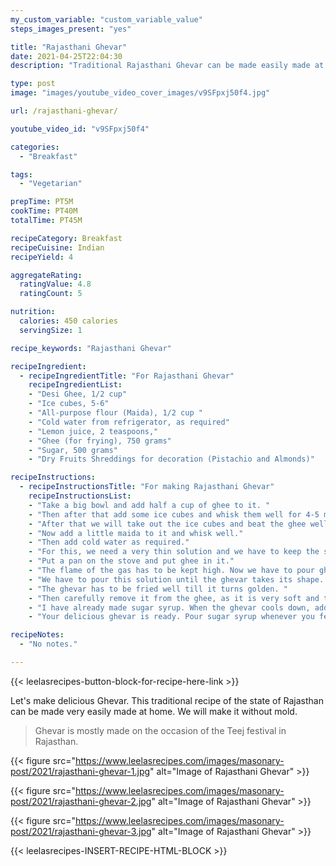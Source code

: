 ```yaml
---
my_custom_variable: "custom_variable_value"
steps_images_present: "yes"

title: "Rajasthani Ghevar"
date: 2021-04-25T22:04:30
description: "Traditional Rajasthani Ghevar can be made easily made at home without mold. Ghevar is mostly made on the occasion of the Teej festival."

type: post
image: "images/youtube_video_cover_images/v9SFpxj50f4.jpg"

url: /rajasthani-ghevar/

youtube_video_id: "v9SFpxj50f4"

categories: 
  - "Breakfast"

tags:
  - "Vegetarian"

prepTime: PT5M
cookTime: PT40M
totalTime: PT45M

recipeCategory: Breakfast
recipeCuisine: Indian
recipeYield: 4

aggregateRating:
  ratingValue: 4.8
  ratingCount: 5

nutrition:
  calories: 450 calories
  servingSize: 1

recipe_keywords: "Rajasthani Ghevar"

recipeIngredient:
  - recipeIngredientTitle: "For Rajasthani Ghevar"
    recipeIngredientList:
    - "Desi Ghee, 1/2 cup" 
    - "Ice cubes, 5-6" 
    - "All-purpose flour (Maida), 1/2 cup " 
    - "Cold water from refrigerator, as required" 
    - "Lemon juice, 2 teaspoons," 
    - "Ghee (for frying), 750 grams" 
    - "Sugar, 500 grams" 
    - "Dry Fruits Shreddings for decoration (Pistachio and Almonds)" 

recipeInstructions:
  - recipeInstructionsTitle: "For making Rajasthani Ghevar"
    recipeInstructionsList:
    - "Take a big bowl and add half a cup of ghee to it. " 
    - "Then after that add some ice cubes and whisk them well for 4-5 minutes." 
    - "After that we will take out the ice cubes and beat the ghee well." 
    - "Now add a little maida to it and whisk well." 
    - "Then add cold water as required." 
    - "For this, we need a very thin solution and we have to keep the solution cool till it forms a ghevar. Now add 1 teaspoon lemon juice to it." 
    - "Put a pan on the stove and put ghee in it." 
    - "The flame of the gas has to be kept high. Now we have to pour ghee little by little with the help of a spoon. Pierce it with the help of a knife or a similar sharp object." 
    - "We have to pour this solution until the ghevar takes its shape. " 
    - "The ghevar has to be fried well till it turns golden. " 
    - "Then carefully remove it from the ghee, as it is very soft and there is a possibility of its breaking." 
    - "I have already made sugar syrup. When the ghevar cools down, add syrup to it. And then garnish with pistachio almonds. " 
    - "Your delicious ghevar is ready. Pour sugar syrup whenever you feel like eating." 

recipeNotes:
  - "No notes." 

---
```


{{< leelasrecipes-button-block-for-recipe-here-link >}}

Let's make delicious Ghevar. This traditional recipe of the state of Rajasthan can be made very easily made at home. We will make it without mold. 

> Ghevar is mostly made on the occasion of the Teej festival in Rajasthan.

{{< figure src="https://www.leelasrecipes.com/images/masonary-post/2021/rajasthani-ghevar-1.jpg" alt="Image of Rajasthani Ghevar" >}}

{{< figure src="https://www.leelasrecipes.com/images/masonary-post/2021/rajasthani-ghevar-2.jpg" alt="Image of Rajasthani Ghevar" >}}

{{< figure src="https://www.leelasrecipes.com/images/masonary-post/2021/rajasthani-ghevar-3.jpg" alt="Image of Rajasthani Ghevar" >}}

{{< leelasrecipes-INSERT-RECIPE-HTML-BLOCK >}}

